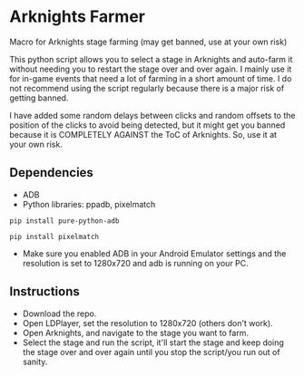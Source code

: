 # Arknights Farmer
Macro for Arknights stage farming (may get banned, use at your own risk)

This python script allows you to select a stage in Arknights and auto-farm it without needing you to restart the stage over and over again.
I mainly use it for in-game events that need a lot of farming in a short amount of time. I do not recommend using the script regularly because there is a major risk of getting banned.

I have added some random delays between clicks and random offsets to the position of the clicks to avoid being detected, but it might get you banned because it is COMPLETELY AGAINST the ToC of Arknights. So, use it at your own risk.

## Dependencies
 - ADB
 - Python libraries: ppadb, pixelmatch
 ```
pip install pure-python-adb
```
 ```
pip install pixelmatch
```
 - Make sure you enabled ADB in your Android Emulator settings and the resolution is set to 1280x720 and adb is running on your PC.
## Instructions
 - Download the repo.
 - Open LDPlayer, set the resolution to 1280x720 (others don't work).
 - Open Arknights, and navigate to the stage you want to farm.
 - Select the stage and run the script, it'll start the stage and keep doing the stage over and over again until you stop the script/you run out of sanity.
